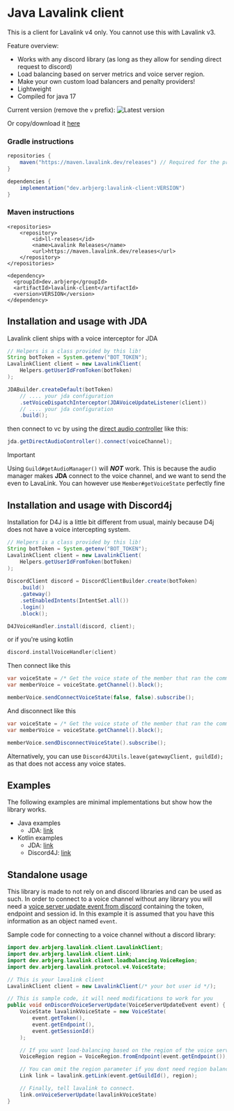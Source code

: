 [VERSION]: https://img.shields.io/maven-central/v/dev.arbjerg/lavalink-client

# Java Lavalink client
This is a client for Lavalink v4 only. You cannot use this with Lavalink v3.

Feature overview:
- Works with any discord library (as long as they allow for sending direct request to discord)
- Load balancing based on server metrics and voice server region.
- Make your own custom load balancers and penalty providers!
- Lightweight
- Compiled for java 17

Current version (remove the `v` prefix): ![Latest version][VERSION]

Or copy/download it [here](https://maven.arbjerg.dev/#/snapshots/dev/arbjerg/lavalink-client)

### Gradle instructions
```gradle
repositories {
    maven("https://maven.lavalink.dev/releases") // Required for the protocol library
}

dependencies {
    implementation("dev.arbjerg:lavalink-client:VERSION")
}
```

### Maven instructions
```maven
<repositories>
    <repository>
        <id>ll-releases</id>
        <name>Lavalink Releases</name>
        <url>https://maven.lavalink.dev/releases</url>
    </repository>
</repositories>

<dependency>
  <groupId>dev.arbjerg</groupId>
  <artifactId>lavalink-client</artifactId>
  <version>VERSION</version>
</dependency>
```

## Installation and usage with JDA

Lavalink client ships with a voice interceptor for JDA

```java
// Helpers is a class provided by this lib!
String botToken = System.getenv("BOT_TOKEN");
LavalinkClient client = new LavalinkClient(
    Helpers.getUserIdFromToken(botToken)
);

JDABuilder.createDefault(botToken)
    // .... your jda configuration
    .setVoiceDispatchInterceptor(JDAVoiceUpdateListener(client))
    // .... your jda configuration
    .build();
```

then connect to vc by using the [direct audio controller](https://ci.dv8tion.net/job/JDA5/javadoc/net/dv8tion/jda/api/JDA.html#getDirectAudioController()) like this:
```java
jda.getDirectAudioController().connect(voiceChannel);
```

> [!IMPORTANT]
> Using `Guild#getAudioManager()` will ***NOT*** work. This is because the audio manager makes **JDA** connect to the voice channel, and we want to send the even to LavaLink.
> You can however use `Member#getVoiceState` perfectly fine

## Installation and usage with Discord4j

Installation for D4J is a little bit different from usual, mainly because D4j does not have a voice intercepting system.

```java
// Helpers is a class provided by this lib!
String botToken = System.getenv("BOT_TOKEN");
LavalinkClient client = new LavalinkClient(
    Helpers.getUserIdFromToken(botToken)
);
        
DiscordClient discord = DiscordClientBuilder.create(botToken)
    .build()
    .gateway()
    .setEnabledIntents(IntentSet.all())
    .login()
    .block();

D4JVoiceHandler.install(discord, client);
```

or if you're using kotlin

```kotlin
discord.installVoiceHandler(client)
```

Then connect like this
```java
var voiceState = /* Get the voice state of the member that ran the command */;
var memberVoice = voiceState.getChannel().block();

memberVoice.sendConnectVoiceState(false, false).subscribe();
```

And disconnect like this
```java
var voiceState = /* Get the voice state of the member that ran the command */;
var memberVoice = voiceState.getChannel().block();

memberVoice.sendDisconnectVoiceState().subscribe();
```

Alternatively, you can use `Discord4JUtils.leave(gatewayClient, guildId);` as that does not access any voice states.


## Examples
The following examples are minimal implementations but show how the library works.
- Java examples
  - JDA: [link](src/test/java/JavaJDAExample.java)
- Kotlin examples
  - JDA: [link](src/test/kotlin/testScript.kt)
  - Discord4J: [link](src/test/kotlin/d4jTestScript.kt)

## Standalone usage
This library is made to not rely on and discord libraries and can be used as such.
In order to connect to a voice channel without any library you will need a [voice server update event from discord](https://discord.com/developers/docs/topics/voice-connections#retrieving-voice-server-information-example-voice-server-update-payload) containing the token, endpoint and session id.
In this example it is assumed that you have this information as an object named `event`.

Sample code for connecting to a voice channel without a discord library:

```java
import dev.arbjerg.lavalink.client.LavalinkClient;
import dev.arbjerg.lavalink.client.Link;
import dev.arbjerg.lavalink.client.loadbalancing.VoiceRegion;
import dev.arbjerg.lavalink.protocol.v4.VoiceState;

// This is your lavalink client
LavalinkClient client = new LavalinkClient(/* your bot user id */);

// This is sample code, it will need modifications to work for you
public void onDiscordVoiceServerUpdate(VoiceServerUpdateEvent event) {
    VoiceState lavalinkVoiceState = new VoiceState(
        event.getToken(),
        event.getEndpoint(),
        event.getSessionId()
    );

    // If you want load-balancing based on the region of the voice server, use the enum.
    VoiceRegion region = VoiceRegion.fromEndpoint(event.getEndpoint());

    // You can omit the region parameter if you dont need region balancing.
    Link link = lavalink.getLink(event.getGuildId(), region);

    // Finally, tell lavalink to connect.
    link.onVoiceServerUpdate(lavalinkVoiceState)
}
```
